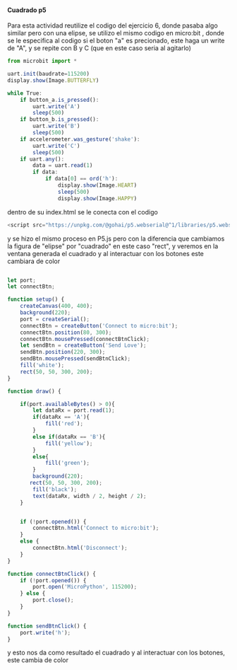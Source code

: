 #### Cuadrado p5

Para esta actividad reutilize el codigo del ejercicio 6, donde pasaba algo similar pero con una elipse, se utilizo el mismo codigo en micro:bit , donde se le especifica al codigo si el boton "a" es precionado, este haga un
write de "A", y se repite con B y C (que en este caso seria al agitarlo)

`````javascript
from microbit import *

uart.init(baudrate=115200)
display.show(Image.BUTTERFLY)

while True:
    if button_a.is_pressed():
        uart.write('A')
        sleep(500)
    if button_b.is_pressed():
        uart.write('B')
        sleep(500)
    if accelerometer.was_gesture('shake'):
        uart.write('C')
        sleep(500)
    if uart.any():
        data = uart.read(1)
        if data:
            if data[0] == ord('h'):
                display.show(Image.HEART)
                sleep(500)
                display.show(Image.HAPPY)

`````
dentro de su index.html se le conecta con el codigo 
`````javascript
<script src="https://unpkg.com/@gohai/p5.webserial@^1/libraries/p5.webserial.js"></script>
`````

y se hizo el mismo proceso en P5.js pero con la diferencia que cambiamos la figura de "elipse" por "cuadrado" en este caso "rect", y veremos en la ventana generada el cuadrado y al interactuar con los botones este cambiara
de color
`````javascript

let port;
let connectBtn;

function setup() {
    createCanvas(400, 400);
    background(220);
    port = createSerial();
    connectBtn = createButton('Connect to micro:bit');
    connectBtn.position(80, 300);
    connectBtn.mousePressed(connectBtnClick);
    let sendBtn = createButton('Send Love');
    sendBtn.position(220, 300);
    sendBtn.mousePressed(sendBtnClick);
    fill('white');
    rect(50, 50, 300, 200); 
}

function draw() {

    if(port.availableBytes() > 0){
        let dataRx = port.read(1);
        if(dataRx == 'A'){
            fill('red');   
        }
        else if(dataRx == 'B'){
            fill('yellow'); 
        }
        else{
            fill('green'); 
        }
        background(220);
       rect(50, 50, 300, 200); 
        fill('black');
        text(dataRx, width / 2, height / 2);
    }    


    if (!port.opened()) {
        connectBtn.html('Connect to micro:bit');
    } 
    else {
        connectBtn.html('Disconnect');
    }
}

function connectBtnClick() {
    if (!port.opened()) {
        port.open('MicroPython', 115200);
    } else {
        port.close();
    }
}

function sendBtnClick() {
    port.write('h');
}

`````
y esto nos da como resultado el cuadrado y al interactuar con los botones, este cambia de color
